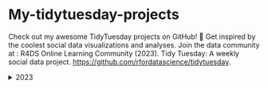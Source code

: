# My-tidytuesday-projects
Check out my awesome TidyTuesday projects on GitHub! 🌟 Get inspired by the coolest social data visualizations and analyses. Join the data community at : R4DS Online Learning Community (2023). Tidy Tuesday: A weekly social data project. https://github.com/rfordatascience/tidytuesday.

<details>
  <summary>2023</summary>

### Week 28 | Global Surface Temperatures
This week's data is sourced from NASA GISS Surface Temperature Analysis (GISTEMP v4). It consists of global and hemispheric monthly means and zonal annual means, combining land, air, and sea-surface temperature anomalies (Land-Ocean Temperature Index, L-OTI). To visualize this data, I chose a heatmap, providing an intuitive and visually appealing representation of temperature patterns. 

Check the code [here](https://github.com/ZoiDiama/My-tidytuesday-projects/blob/4af0c90acb7b5255ed37e3b07756bb30bed0bf0a/Code/2023/Week28Global%20Surface%20Temperatures#L1C1-L80C4).

![TidyTuesday2023Week28](https://github.com/ZoiDiama/My-tidytuesday-projects/assets/139105670/5806ddc8-3a22-4ff3-9ab6-284a32dc7c5e)


### Week29 | GPT detectors
This week's dataset is sourced from the R data package "detectors," which contains predictions from various GPT detectors. These predictions are based on a research paper titled "GPT Detectors Are Biased Against Non-Native English Writers" by Weixin Liang, Mert Yuksekgonul, Yining Mao, Eric Wu, and James Zou, published in CellPress Patterns. The study revealed that these detectors exhibit a bias against non-native English writers, as they tend to misclassify authentic writing from non-native English speakers as AI-generated. To effectively showcase the distributional characteristics of the predictions from GPT detectors and identify biases or patterns within the data, a violin plot was employed. This plot allowed for the comparison of predictions between detectors, shedding light on potential biases or patterns present in the data.

Check the code [here](https://github.com/ZoiDiama/My-tidytuesday-projects/blob/6af2a7e0af3014c1680eeb3b41d50830f453f767/Code/2023/Week29_GPT_detectors#L1-L33).
  
![TT_2023Week29](https://github.com/ZoiDiama/My-tidytuesday-projects/assets/139105670/8df46a9f-a944-4110-af1e-10c019264a07)


### Week 30 | Scurvy
This week's dataset comes from the medicaldata R package and the Scurvy dataset. The data are based on  James Lind published in 1757  "A Treatise on the Scurvy in Three Parts". Within this study, 12 participants with comparable scurvy severity underwent six distinct therapies. Subsequently, after a six-day period, they were invited to assess the severity of their condition using a 0-3 Likert scale. The graph below showcases the outcomes following the six days of treatment, providing a participant-specific breakdown across each treatment category. 

Check the code [here](https://github.com/ZoiDiama/My-tidytuesday-projects/blob/7daa9b29c8756a2f1d5c6863d426c17231363a8c/Code/2023/Week30_Scurvy#L1C1-L1C1)

![TT2023Week30_Scurvy](https://github.com/ZoiDiama/My-tidytuesday-projects/assets/139105670/13bf6ade-c546-4e59-8028-39acaf8ee92e)
  


### Week 31 | US States

   
### Week 32 | Hot Ones Episodes
The data this week comes from Wikipedia articles: Hot Ones and List of Hot Ones episodes.

Check the code [here](https://github.com/ZoiDiama/My-tidytuesday-projects/blob/13dc335ddcf54d3f0f1b86576b0bf70f537cebcf/Code/2023/Week32#L1-L77).

![TT2023Week32_Hot](https://github.com/ZoiDiama/My-tidytuesday-projects/assets/139105670/60f46bcf-deb9-41c6-8e33-a7be0c5158b2)

</details>
